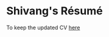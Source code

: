 # Shivang's Résumé 
To keep the updated CV
[here](http://shivangg.github.io/cv/R%C3%A9sum%C3%A9.pdf)
